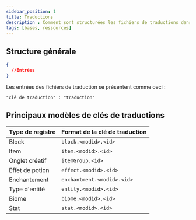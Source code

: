```yaml
---
sidebar_position: 1
title: Traductions
description : Comment sont structurées les fichiers de traductions dans Minecraft ?
tags: [bases, ressources]
---
```


## Structure générale

```json
{
  //Entrées
}
```

Les entrées des fichiers de traduction se présentent comme ceci :
```
"clé de traduction" : "traduction"
```

## Principaux modèles de clés de traductions

| Type de registre | Format de la clé de traduction |
|------------------|--------------------------------|
| Block            | `block.<modid>.<id>`           |
| Item             | `item.<modid>.<id>`            |
| Onglet créatif   | `itemGroup.<id>`               |
| Effet de potion  | `effect.<modid>.<id>`          |
| Enchantement     | `enchantment.<modid>.<id>`     |
| Type d'entité    | `entity.<modid>.<id>`          |
| Biome            | `biome.<modid>.<id>`           |
| Stat             | `stat.<modid>.<id>`            |
